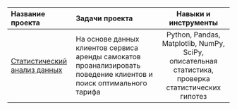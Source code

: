 | Название проекта             | Задачи проекта          | Навыки и инструменты                   |
| :-------------------- | :--------------------- |:---------------------------:|
| [Статистический анализ данных](https://github.com/AlexSitn/Portfolio/blob/main/Project1/%D0%A1%D1%82%D0%B0%D1%82%D0%B8%D1%81%D1%82%D0%B8%D1%87%D0%B5%D1%81%D0%BA%D0%B8%D0%B9%20%D0%B0%D0%BD%D0%B0%D0%BB%D0%B8%D0%B7.ipynb) |На основе данных клиентов сервиса аренды самокатов проанализировать поведение клиентов и поиск оптимального тарифа | Python, Pandas, Matplotlib, NumPy, SciPy, описательная статистика, проверка статистических гипотез |
